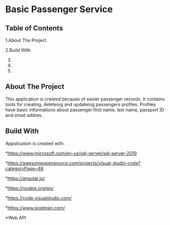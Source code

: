 # Basic Passenger Service

## Table of Contents
1.About The Project

2.Build With 

3.

4.

5.

## About The Project
This application is created because of easier passenger records. It contains tools for creating, deleteing and updateing passengers profiles. Profiles have basic informations about passenger:first name, last name, passport ID and email addres.


## Build With 
Appslication is created with:

*https://www.microsoft.com/en-us/sql-server/sql-server-2019

*https://awesomeopensource.com/projects/visual-studio-code?categoryPage=48

*https://angular.io/

*https://nodejs.org/en/

*https://code.visualstudio.com/

*https://www.postman.com/

*Web API
